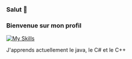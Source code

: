 ### Salut 👋

### Bienvenue sur mon profil
[![My Skills](https://skillicons.dev/icons?i=js,html,css,cs,java)](https://skillicons.dev)

J'apprends actuellement le java, le C# et le C++ 
<!--
**Niinjaaa/Niinjaaa** is a ✨ _special_ ✨ repository because its `README.md` (this file) appears on your GitHub profile.

Here are some ideas to get you started:

- 🔭 I’m currently working on ...
- 🌱 I’m currently learning ...
- 👯 I’m looking to collaborate on ...
- 🤔 I’m looking for help with ...
- 💬 Ask me about ...
- 📫 How to reach me: ...
- 😄 Pronouns: ...
- ⚡ Fun fact: ...
-->
